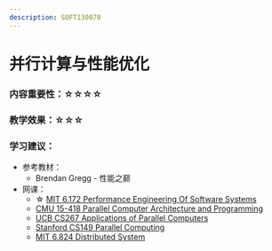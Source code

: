 ```yaml
---
description: SOFT130070
---
```


# 并行计算与性能优化

### 内容重要性：☆☆☆☆

### 教学效果：☆☆☆

### 学习建议：

* 参考教材：
  * Brendan Gregg - 性能之巅
* 网课：
  * ☆ [MIT 6.172 Performance Engineering Of Software Systems](https://ocw.mit.edu/courses/6-172-performance-engineering-of-software-systems-fall-2018/)
  * [CMU 15-418 Parallel Computer Architecture and Programming](https://csdiy.wiki/%E5%B9%B6%E8%A1%8C%E4%B8%8E%E5%88%86%E5%B8%83%E5%BC%8F%E7%B3%BB%E7%BB%9F/CS149/)
  * [UCB CS267 Applications of Parallel Computers](https://www.bilibili.com/video/BV1qV411q7RS)
  * [Stanford CS149 Parallel Computing](https://gfxcourses.stanford.edu/cs149/fall23)
  * [MIT 6.824 Distributed System](https://csdiy.wiki/%E5%B9%B6%E8%A1%8C%E4%B8%8E%E5%88%86%E5%B8%83%E5%BC%8F%E7%B3%BB%E7%BB%9F/MIT6.824/)

